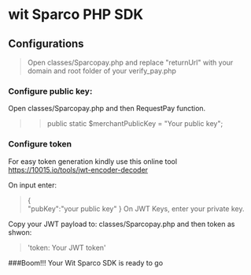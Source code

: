 # wit Sparco PHP SDK
## Configurations
> Open classes/Sparcopay.php and replace "returnUrl" with your domain and root folder of your verify_pay.php
### Configure public key:
Open classes/Sparcopay.php and then RequestPay function.
>> public static $merchantPublicKey = "Your public key";
### Configure token
For easy token generation kindly use this online tool
https://10015.io/tools/jwt-encoder-decoder

On input enter:
>  {  
    "pubKey":"your public key"
   }
On JWT Keys, enter your private key.

Copy your JWT payload to:
classes/Sparcopay.php and then token as shwon:
> 'token: Your JWT token'

###Boom!!! Your Wit Sparco SDK is ready to go

